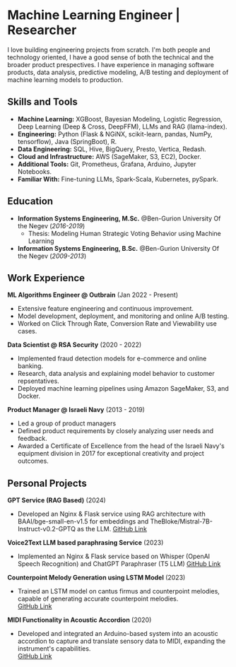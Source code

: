 # Machine Learning Engineer | Researcher
I love building engineering projects from scratch. I'm both people and technology oriented, I have a good sense of both the technical and the broader product prespectives. I have experience in managing software products, data analysis, predictive modeling,  A/B testing and deployment of machine learning models to production.  

## Skills and Tools
- **Machine Learning:** XGBoost, Bayesian Modeling, Logistic Regression, Deep Learning (Deep & Cross, DeepFFM), LLMs and RAG (llama-index).
- **Engineering:** Python (Flask & NGiNX, scikit-learn, pandas, NumPy, tensorflow), Java (SpringBoot), R.
- **Data Engineering:** SQL, Hive, BigQuery, Presto, Vertica, Redash.
- **Cloud and Infrastructure:** AWS (SageMaker, S3, EC2), Docker.
- **Additional Tools:** Git, Prometheus, Grafana, Arduino, Jupyter Notebooks.
- **Familiar With:** Fine-tuning LLMs, Spark-Scala, Kubernetes, pySpark.

## Education
- **Information Systems Engineering, M.Sc.** @Ben-Gurion University Of the Negev (_2016-2019_)
    - Thesis: Modeling Human Strategic Voting Behavior using Machine Learning
- **Information Systems Engineering, B.Sc.** @Ben-Gurion University Of the Negev (_2009-2013_)

## Work Experience
**ML Algorithms Engineer @ Outbrain** (Jan 2022 - Present)
- Extensive feature engineering and continuous improvement.
- Model development, deployment, and monitoring and online A/B testing.
- Worked on Click Through Rate, Conversion Rate and Viewability use cases.

**Data Scientist @ RSA Security** (2020 - 2022)
- Implemented fraud detection models for e-commerce and online banking.
- Research, data analysis and explaining model behavior to customer repsentatives.
- Deployed machine learning pipelines using Amazon SageMaker, S3, and Docker.

**Product Manager @ Israeli Navy** (2013 - 2019)
- Led a group of product managers
- Defined product requirements by closely analyzing user needs and feedback.
- Awarded a Certificate of Excellence from the head of the Israeli Navy's equipment division in 2017 for exceptional creativity and project outcomes.

## Personal Projects
**GPT Service (RAG Based)** (2024)  
- Developed an Nginx & Flask service using RAG architecture with BAAI/bge-small-en-v1.5 for embeddings and TheBloke/Mistral-7B-Instruct-v0.2-GPTQ as the LLM. 
  [GitHub Link](https://github.com/AdamLauz/sawserQGPT)

**Voice2Text LLM based paraphrasing Service** (2023)  
- Implemented an Nginx & Flask service based on Whisper (OpenAI Speech Recognition) and ChatGPT Paraphraser (T5 LLM)
  [GitHub Link](https://github.com/AdamLauz/voice2text-service)

**Counterpoint Melody Generation using LSTM Model** (2023)  
- Trained an LSTM model on cantus firmus and counterpoint melodies, capable of generating accurate counterpoint melodies.  
  [GitHub Link](https://github.com/AdamLauz/counterpoint-generator-lstm)

**MIDI Functionality in Acoustic Accordion** (2020)  
- Developed and integrated an Arduino-based system into an acoustic accordion to capture and translate sensory data to MIDI, expanding the instrument's capabilities.  
  [GitHub Link](https://github.com/AdamLauz/midi-accordion-arduino)

